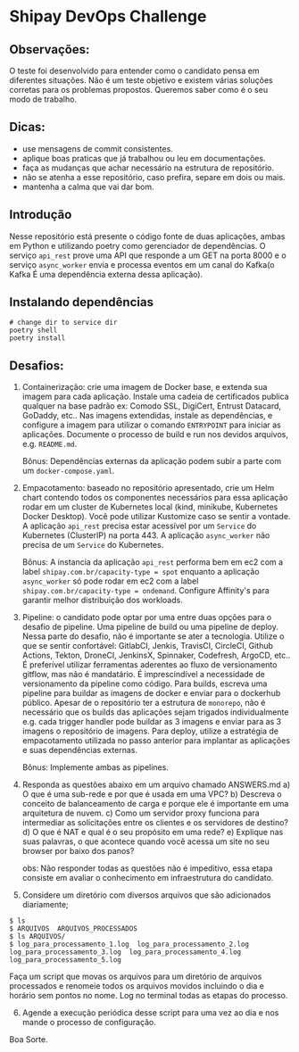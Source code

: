 # Shipay DevOps Challenge 


## Observações: 

O teste foi desenvolvido para entender como o candidato pensa em diferentes situações. Não é um teste objetivo e existem várias soluções corretas para os problemas propostos. Queremos saber como é o seu modo de trabalho. 


## Dicas:

* use mensagens de commit consistentes.
* aplique boas praticas que já trabalhou ou leu em documentações.
* faça as mudanças que achar necessário na estrutura de repositório. 
* não se atenha a esse repositório, caso prefira, separe em dois ou mais.
* mantenha a calma que vai dar bom. 


## Introdução

Nesse repositório está presente o código fonte de duas aplicações, ambas em Python e utilizando poetry como gerenciador de dependências. O serviço `api_rest` prove uma API que responde a um GET na porta 8000 e o serviço `async_worker` envia e processa eventos em um canal do Kafka(o Kafka É uma dependência externa dessa aplicação).


## Instalando dependências

```
# change dir to service dir
poetry shell
poetry install
```


## Desafios:

1. Containerização: crie uma imagem de Docker base, e extenda sua imagem para cada aplicação. Instale uma cadeia de certificados publica qualquer na base padrão ex: Comodo SSL, DigiCert, Entrust Datacard, GoDaddy, etc.. Nas imagens extendidas, instale as dependências, e configure a imagem para utilizar o comando `ENTRYPOINT` para iniciar as aplicações. Documente o processo de build e run nos devidos arquivos, e.g. `README.md`.

    Bônus: Dependências externas da aplicação podem subir a parte com um `docker-compose.yaml`.

2. Empacotamento: baseado no repositório apresentado, crie um Helm chart contendo todos os componentes necessários para essa aplicação rodar em um cluster de Kubernetes local (kind, minikube, Kubernetes Docker Desktop). Você pode utilizar Kustomize caso se sentir a vontade. A aplicação `api_rest` precisa estar acessível por um `Service` do Kubernetes (ClusterIP) na porta 443. A aplicação `async_worker` não precisa de um `Service` do Kubernetes. 

    Bônus: A instancia da aplicação `api_rest` performa bem em ec2 com a label `shipay.com.br/capacity-type = spot` enquanto a aplicação `async_worker` só pode rodar em ec2 com a label `shipay.com.br/capacity-type = ondemand`. Configure Affinity's para garantir melhor distribuição dos workloads.

3. Pipeline: o candidato pode optar por uma entre duas opções para o desafio de pipeline. Uma pipeline de build ou uma pipeline de deploy. Nessa parte do desafio, não é importante se ater a tecnologia. Utilize o que se sentir confortável: GitlabCI, Jenkis, TravisCI, CircleCI, Github Actions, Tekton, DroneCI, JenkinsX, Spinnaker, Codefresh, ArgoCD, etc.. É preferível utilizar ferramentas aderentes ao fluxo de versionamento gitflow, mas não é mandatário. É imprescindível a necessidade de versionamento da pipeline como código. Para builds, escreva uma pipeline para buildar as imagens de docker e enviar para o dockerhub público. Apesar de o repositório ter a estrutura de `monorepo`, não é necessário que os builds das aplicações sejam trigados individualmente e.g. cada trigger handler pode buildar as 3 imagens e enviar para as 3 imagens o repositório de imagens. Para deploy, utilize a estratégia de empacotamento utilizada no passo anterior para implantar as aplicações e suas dependências externas.  

    Bônus: Implemente ambas as pipelines.

4. Responda as questões abaixo em um arquivo chamado ANSWERS.md
a) O que é uma sub-rede e por que é usada em uma VPC?
b) Descreva o conceito de balanceamento de carga e porque ele é importante em uma arquitetura de nuvem.
c) Como um servidor proxy funciona para intermediar as solicitações entre os clientes e os servidores de destino?
d) O que é NAT e qual é o seu propósito em uma rede?
e) Explique nas suas palavras, o que acontece quando você acessa um site no seu browser por baixo dos panos?

    obs: Não responder todas as questões não é impeditivo, essa etapa consiste em avaliar o conhecimento em infraestrutura do candidato. 

5. Considere um diretório com diversos arquivos que são adicionados diariamente;
```
$ ls 
$ ARQUIVOS  ARQUIVOS_PROCESSADOS
$ ls ARQUIVOS/
$ log_para_processamento_1.log  log_para_processamento_2.log  log_para_processamento_3.log  log_para_processamento_4.log  log_para_processamento_5.log
```

Faça um script que movas os arquivos para um diretório de arquivos processados e renomeie todos os arquivos movidos incluindo o dia e horário sem pontos no nome. Log no terminal todas as etapas do processo.

6. Agende a execução periódica desse script para uma vez ao dia e nos mande o processo de configuração.


Boa Sorte.
